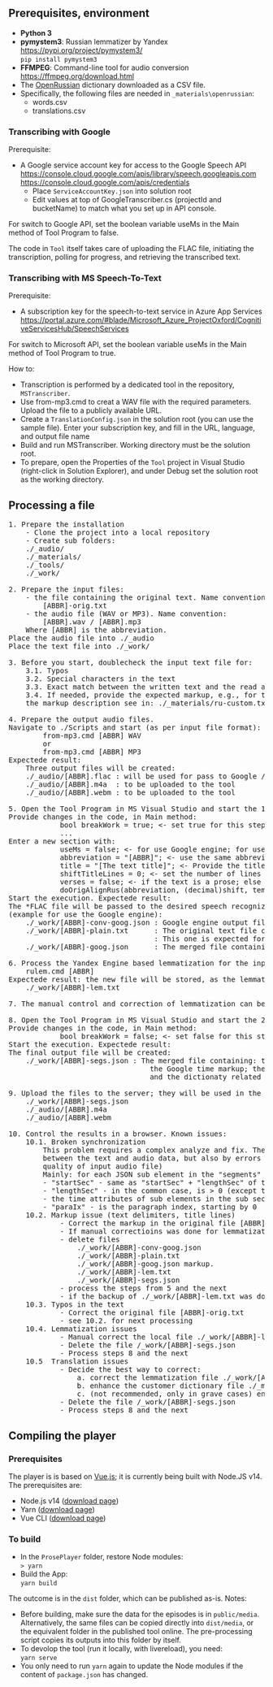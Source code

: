 ﻿## Prerequisites, environment

* **Python 3**
* **pymystem3**: Russian lemmatizer by Yandex
https://pypi.org/project/pymystem3/ <br>
`pip install pymystem3`
* **FFMPEG**: Command-line tool for audio conversion <br>
https://ffmpeg.org/download.html
* The [OpenRussian](https://de.openrussian.org/dictionary) dictionary downloaded as a CSV file.
* Specifically, the following files are needed in `_materials\openrussian`:
   * words.csv
   * translations.csv

### Transcribing with Google

Prerequisite:
* A Google service account key for access to the Google Speech API <br>
https://console.cloud.google.com/apis/library/speech.googleapis.com <br>
https://console.cloud.google.com/apis/credentials <br>
   * Place `ServiceAccountKey.json` into solution root
   * Edit values at top of GoogleTranscriber.cs (projectId and bucketName) to match what you set up in API console.<br>

For switch to Google API, set the boolean variable useMs in the Main method of Tool Program to false.<br>

The code in `Tool` itself takes care of uploading the FLAC file, initiating the transcription, polling for progress, and retrieving
the transcribed text.<br>

### Transcribing with MS Speech-To-Text

Prerequisite:
* A subscription key for the speech-to-text service in Azure App Services<br>
https://portal.azure.com/#blade/Microsoft_Azure_ProjectOxford/CognitiveServicesHub/SpeechServices

For switch to Microsoft API, set the boolean variable useMs in the Main method of Tool Program to true.<br>

How to:
* Transcription is performed by a dedicated tool in the repository, `MSTranscriber`.
* Use from-mp3.cmd to creat a WAV file with the required parameters. Upload the file to a publicly available URL.
* Create a `TranslationConfig.json` in the solution root (you can use the sample file).
Enter your subscription key, and fill in the URL, language, and output file name
* Build and run MSTranscriber. Working directory must be the solution root.
* To prepare, open the Properties of the `Tool` project in Visual Studio (right-click in Solution Explorer),
and under Debug set the solution root as the working directory.

## Processing a file
<pre>
1. Prepare the installation
    - Clone the project into a local repository
    - Create sub folders:
    ./_audio/
    ./_materials/
    ./_tools/
    ./_work/

2. Prepare the input files:
    - the file containing the original text. Name convention:
        [ABBR]-orig.txt
    - the audio file (WAV or MP3). Name convention:
        [ABBR].wav / [ABBR].mp3
    Where [ABBR] is the abbreviation.
Place the audio file into ./_audio
Place the text file into ./_work/

3. Before you start, doublecheck the input text file for:
    3.1. Typos
    3.2. Special characters in the text
    3.3. Exact match between the written text and the read audio data
    3.4. If needed, provide the expected markup, e.g., for the line breaks;
    the markup description see in: ./_materials/ru-custom.txt

4. Prepare the output audio files. 
Navigate to ./Scripts and start (as per input file format):
        from-mp3.cmd [ABBR] WAV
        or
        from-mp3.cmd [ABBR] MP3
Expectede result:
    Three output files will be created:
    ./_audio/[ABBR].flac : will be used for pass to Google / Microsoft speech recognition API
    ./_audio/[ABBR].m4a  : to be uploaded to the tool
    ./_audio/[ABBR].webm : to be uploaded to the tool

5. Open the Tool Program in MS Visual Studio and start the 1st processing step.
Provide changes in the code, in Main method:
            bool breakWork = true; <- set true for this step!
            ...
Enter a new section with:
            useMs = false; <- for use Google engine; for use Microsoft engine, set true
            abbreviation = "[ABBR]"; <- use the same abbreviation as above
            title = "[The text title]"; <- Provide the title line
            shiftTitleLines = 0; <- set the number of lines in original text which reepresent the title
            verses = false; <- if the text is a prose; else set true
            doOrigAlignRus(abbreviation, (decimal)shift, tempoCorrection, customDictFileName, title, shiftTitleLines, verses, breakWork, useMs);
Start the execution. Expectede result:
The *FLAC file will be passed to the desired speech recognizing engine. Following files will be created
(example for use the Google engine):
    ./_work/[ABBR]-conv-goog.json : Google engine output file with timelines
    ./_work/[ABBR]-plain.txt      : The original text file converted to the plain text (1 sentence=1line)
                                  : This one is expected for for lemmatization as next step
    ./_work/[ABBR]-goog.json      : The merged file containing the original text and the Google time markup.

6. Process the Yandex Engine based lemmatization for the input text. Navigate to ./Scripts and start:
    rulem.cmd [ABBR]
Expectede result: the new file will be stored, as the lemmatization output:
    ./_work/[ABBR]-lem.txt

7. The manual control and correction of lemmatization can be done on this point.

8. Open the Tool Program in MS Visual Studio and start the 2nd processing step.
Provide changes in the code, in Main method:
            bool breakWork = false; <- set false for this step!
Start the execution. Expectede result:
The final output file will be created:
    ./_work/[ABBR]-segs.json : The merged file containing: the original text; 
                                 the Google time markup; the dictionaty section; 
                                 and the dictionaty related markup.

9. Upload the files to the server; they will be used in the Javascript 'prose' tool:
    ./_work/[ABBR]-segs.json
    ./_audio/[ABBR].m4a
    ./_audio/[ABBR].webm

10. Control the results in a browser. Known issues:
    10.1. Broken synchronization
        This problem requires a complex analyze and fix. The synchronization issue may be caused by the mismatch 
        between the text and audio data, but also by errors in the speech recognition (e.g., due to bad
        quality of input audio file)
        Mainly: for each JSON sub element in the "segments" session, following mathes are expected:
        - "startSec" - same as "startSec" + "lengthSec" of the previous element;
        - "lengthSec" - in the common case, is > 0 (except the empty lines)
        - the time attributes of sub elements in the sub section "words" are not in use
        - "paraIx" - is the paragraph index, starting by 0
    10.2. Markup issue (text delimiters, title lines)
            - Correct the markup in the original file [ABBR]-orig.txt and/or the call argument shiftTitleLines
            - If manual correctioins was done for lemmatization, backup the file ./_work/[ABBR]-lem.txt
            - delete files 
                ./_work/[ABBR]-conv-goog.json
                ./_work/[ABBR]-plain.txt
                ./_work/[ABBR]-goog.json markup.            
                ./_work/[ABBR]-lem.txt
                ./_work/[ABBR]-segs.json
            - process the steps from 5 and the next
            - if the backup of ./_work/[ABBR]-lem.txt was done, take over the manual correction into the new generated data
    10.3. Typos in the text
            - Correct the original file [ABBR]-orig.txt
            - see 10.2. for next processing
    10.4. Lemmatization issues
            - Manual correct the local file ./_work/[ABBR]-lem.txt
            - Delete the file /_work/[ABBR]-segs.json
            - Process steps 8 and the next
    10.5  Translation issues
            - Decide the best way to correct:
                a. correct the lemmatization file ./_work/[ABBR]-lem.txt
                b. enhance the customer dictionary file ./_materials/ru-custom.txt
                c. (not recommended, only in grave cases) enhance the main dictionary file ./_materials/ruwiktionary.txt
            - Delete the file /_work/[ABBR]-segs.json
            - Process steps 8 and the next
</pre>
## Compiling the player

### Prerequisites

The player is is based on [Vue.js](https://vuejs.org/); it is currently being built with Node.JS v14. The prerequisites are:

* Node.js v14 ([download page](https://nodejs.org/en/download/releases/))
* Yarn ([download page](https://classic.yarnpkg.com/en/docs/install/#windows-stable))
* Vue CLI ([download page](https://cli.vuejs.org/guide/installation.html))

### To build

* In the `ProsePlayer` folder, restore Node modules:<br/>
`> yarn`
* Build the App:<br/>
`yarn build`

The outcome is in the `dist` folder, which can be published as-is. Notes:

* Before building, make sure the data for the episodes is in `public/media`. Alternatively, the same files can be copied directly
into `dist/media`, or the equivalent folder in the published tool online. The pre-processing script copies its outputs into this folder
by itself.
* To devolop the tool (run it locally, with livereload), you need:<br/>
`yarn serve`
* You only need to run `yarn` again to update the Node modules if the content of `package.json` has changed.